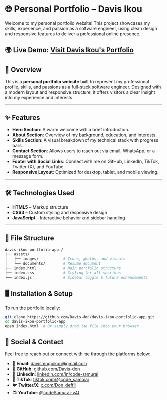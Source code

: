 # 🌐 Personal Portfolio – Davis Ikou

Welcome to my personal portfolio website! This project showcases my skills, experience, and passion as a software engineer, using clean design and responsive features to deliver a professional online presence.

## 🌍 **Live Demo**: [Visit Davis Ikou's Portfolio](https://davis-ikou-portfolio-app.vercel.app)

## 🚀 Overview

This is a **personal portfolio website** built to represent my professional profile, skills, and passions as a full-stack software engineer. Designed with a modern layout and responsive structure, it offers visitors a clear insight into my experience and interests.

---

## ✨ Features

- **Hero Section**: A warm welcome with a brief introduction.
- **About Section**: Overview of my background, education, and interests.
- **Skills Section**: A visual breakdown of my technical stack with progress bars.
- **Contact Section**: Allows users to reach out via email, WhatsApp, or a message form.
- **Footer with Social Links**: Connect with me on GitHub, LinkedIn, TikTok, Twitter (X), and YouTube.
- **Responsive Layout**: Optimized for desktop, tablet, and mobile viewing.

---

## 🛠️ Technologies Used

- **HTML5** – Markup structure
- **CSS3** – Custom styling and responsive design
- **JavaScript** – Interactive behavior and sidebar handling

---

## 📂 File Structure

```bash
davis-ikou-portfolio-app /
├── assets/
│   ├── images/           # Icons, photos, and visuals
│   └── documents/        # Resume document
├── index.html            # Main portfolio structure
├── index.css             # Styling for all sections
└── index.js              # Sidebar toggle & future enhancements
```

## 🖥️ Installation & Setup

To run the portfolio locally:

```bash
git clone https://github.com/Davis-don/davis-ikou-portfolio-app.git
cd davis-ikou-portfolio-app
open index.html  # Or simply drag the file into your browser

```

## 🔗 Social & Contact

Feel free to reach out or connect with me through the platforms below:

- 📧 **Email**: [davismugoikou@gmail.com](mailto:davismugoikou@gmail.com)
- 🐙 **GitHub**: [github.com/Davis-don](https://github.com/Davis-don)
- 💼 **LinkedIn**: [linkedin.com/in/code-samurai](https://www.linkedin.com/in/code-samurai)
- 🎵 **TikTok**: [tiktok.com/@code_samorai](https://tiktok.com/@code_samorai)
- 🐦 **Twitter/X**: [x.com/Don_deffii](https://x.com/Don_deffii?t=QmS4TQbWXsMCwZlCKVHK-w&s=08)
- 📺 **YouTube**: [@codeSamurai-v4f](https://www.youtube.com/@codeSamurai-v4f)
